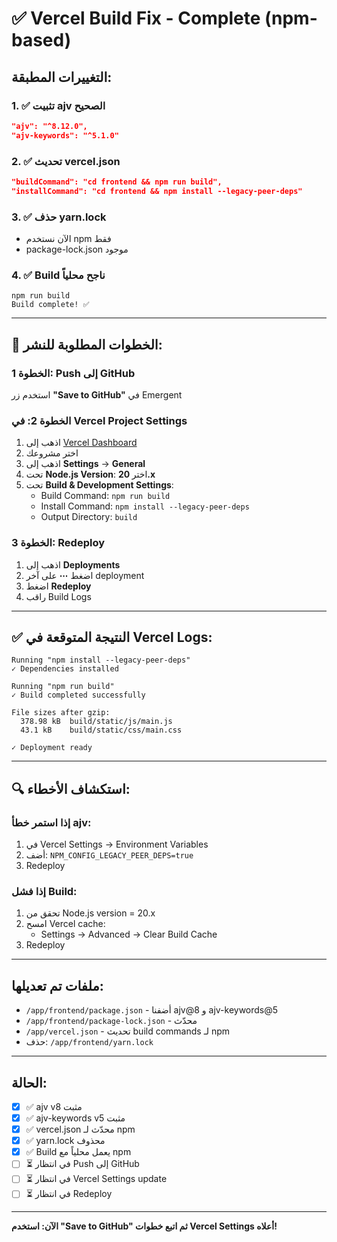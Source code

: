 # ✅ Vercel Build Fix - Complete (npm-based)

## التغييرات المطبقة:

### 1. ✅ تثبيت ajv الصحيح
```json
"ajv": "^8.12.0",
"ajv-keywords": "^5.1.0"
```

### 2. ✅ تحديث vercel.json
```json
"buildCommand": "cd frontend && npm run build",
"installCommand": "cd frontend && npm install --legacy-peer-deps"
```

### 3. ✅ حذف yarn.lock
- الآن نستخدم npm فقط
- package-lock.json موجود

### 4. ✅ Build ناجح محلياً
```
npm run build
Build complete! ✅
```

---

## 🚀 الخطوات المطلوبة للنشر:

### الخطوة 1: Push إلى GitHub
استخدم زر **"Save to GitHub"** في Emergent

### الخطوة 2: في Vercel Project Settings
1. اذهب إلى [Vercel Dashboard](https://vercel.com/dashboard)
2. اختر مشروعك
3. اذهب إلى **Settings** → **General**
4. تحت **Node.js Version**: اختر **20.x**
5. تحت **Build & Development Settings**:
   - Build Command: `npm run build`
   - Install Command: `npm install --legacy-peer-deps`
   - Output Directory: `build`

### الخطوة 3: Redeploy
1. اذهب إلى **Deployments**
2. اضغط **⋯** على آخر deployment
3. اضغط **Redeploy**
4. راقب Build Logs

---

## ✅ النتيجة المتوقعة في Vercel Logs:

```
Running "npm install --legacy-peer-deps"
✓ Dependencies installed

Running "npm run build"
✓ Build completed successfully

File sizes after gzip:
  378.98 kB  build/static/js/main.js
  43.1 kB    build/static/css/main.css

✓ Deployment ready
```

---

## 🔍 استكشاف الأخطاء:

### إذا استمر خطأ ajv:
1. في Vercel Settings → Environment Variables
2. أضف: `NPM_CONFIG_LEGACY_PEER_DEPS=true`
3. Redeploy

### إذا فشل Build:
1. تحقق من Node.js version = 20.x
2. امسح Vercel cache:
   - Settings → Advanced → Clear Build Cache
3. Redeploy

---

## ملفات تم تعديلها:

- `/app/frontend/package.json` - أضفنا ajv@8 و ajv-keywords@5
- `/app/frontend/package-lock.json` - محدّث
- `/app/vercel.json` - تحديث build commands لـ npm
- حذف: `/app/frontend/yarn.lock`

---

## الحالة:

- [x] ✅ ajv v8 مثبت
- [x] ✅ ajv-keywords v5 مثبت
- [x] ✅ vercel.json محدّث لـ npm
- [x] ✅ yarn.lock محذوف
- [x] ✅ Build يعمل محلياً مع npm
- [ ] ⏳ في انتظار Push إلى GitHub
- [ ] ⏳ في انتظار Vercel Settings update
- [ ] ⏳ في انتظار Redeploy

---

**الآن: استخدم "Save to GitHub" ثم اتبع خطوات Vercel Settings أعلاه!**
